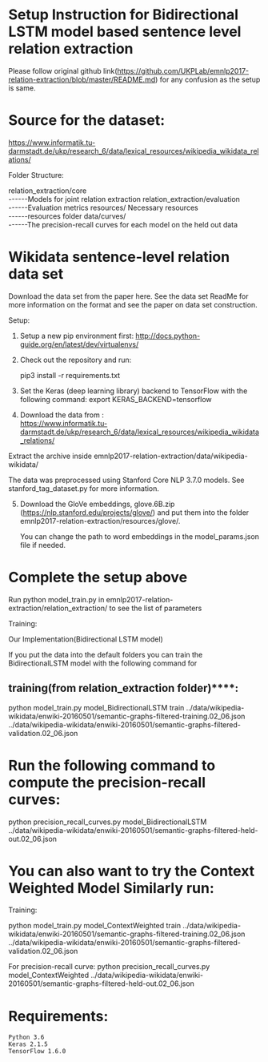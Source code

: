 
# Setup Instruction for Bidirectional LSTM model based sentence level relation extraction 


Please follow original github link(https://github.com/UKPLab/emnlp2017-relation-extraction/blob/master/README.md)  for any confusion 
as the setup is same.

# Source for the dataset:

https://www.informatik.tu-darmstadt.de/ukp/research_6/data/lexical_resources/wikipedia_wikidata_relations/

Folder Structure:

relation_extraction/core			
------Models for joint relation extraction
relation_extraction/evaluation			
------Evaluation metrics
resources/	Necessary resources		
------resources folder
data/curves/					
------The precision-recall curves for each model on the held out data 



# Wikidata sentence-level relation data set

Download the data set from the paper here. See the data set ReadMe for more information on the format and see the paper on data set construction.

Setup:

1. Setup a new pip environment first: http://docs.python-guide.org/en/latest/dev/virtualenvs/

2. Check out the repository and run:

	pip3 install -r requirements.txt

3. Set the Keras (deep learning library) backend to TensorFlow with the following command:
	export KERAS_BACKEND=tensorflow

4. Download the data from :				    
https://www.informatik.tu-darmstadt.de/ukp/research_6/data/lexical_resources/wikipedia_wikidata_relations/

Extract the archive inside emnlp2017-relation-extraction/data/wikipedia-wikidata/

The data was preprocessed using Stanford Core NLP 3.7.0 models. See stanford_tag_dataset.py for more information.
	
	

5. Download the GloVe embeddings, glove.6B.zip (https://nlp.stanford.edu/projects/glove/) and 
put them into the folder emnlp2017-relation-extraction/resources/glove/. 	
	
    You can change the path to word embeddings in the model_params.json file if needed.


# Complete the setup above

Run python model_train.py in emnlp2017-relation-extraction/relation_extraction/ to see the list of parameters

Training:

Our Implementation(Bidirectional LSTM model)

If you put the data into the default folders you can train the BidirectionalLSTM model with the following command for

training(from relation_extraction folder)****:
----------------------------------------------------------------------------------------------------------------------------------

python model_train.py model_BidirectionalLSTM train ../data/wikipedia-wikidata/enwiki-20160501/semantic-graphs-filtered-training.02_06.json ../data/wikipedia-wikidata/enwiki-20160501/semantic-graphs-filtered-validation.02_06.json


# Run the following command to compute the precision-recall curves:


python precision_recall_curves.py model_BidirectionalLSTM ../data/wikipedia-wikidata/enwiki-20160501/semantic-graphs-filtered-held-out.02_06.json


# You can also want to try the Context Weighted Model Similarly run:

Training:

python model_train.py model_ContextWeighted train ../data/wikipedia-wikidata/enwiki-20160501/semantic-graphs-filtered-training.02_06.json ../data/wikipedia-wikidata/enwiki-20160501/semantic-graphs-filtered-validation.02_06.json

For precision-recall curve:
python precision_recall_curves.py model_ContextWeighted ../data/wikipedia-wikidata/enwiki-20160501/semantic-graphs-filtered-held-out.02_06.json

# Requirements:
	Python 3.6
	Keras 2.1.5
	TensorFlow 1.6.0
